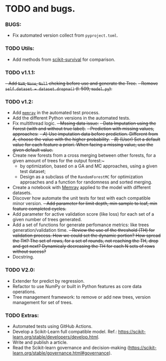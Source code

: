 # TODO and bugs.

### BUGS:
- Fix automated version collect from `pyproject.toml`.

### TODO Utils:

- Add methods from [scikit-survival](https://scikit-survival.readthedocs.io/en/stable/user_guide/random-survival-forest.html) for comparison.

### TODO v1.1.1:

~~- Add `NaN`, `None`, `Null` cheking before use and generate the Tree.~~
~~- Remove `self.dataset = dataset.dropna()` (l. 509, `model.py`).~~

### TODO v1.2:

- Add [`memray`](https://github.com/bloomberg/memray) in the automated test process. 
- Add the different Python versions in the automated tests.
- Fix multithread logic.
~~- Mssing data issue:~~
    ~~- Data Imputation using the Forest (with and without true label).~~
    ~~- Prediction with missing values, approaches:~~
        ~~- *A*) Use imputation data before prediction. Different from *A*, choose the value with the higher probability.~~
        ~~- *B*) (User) Set a default value for each feature a priori. When facing a missing value, use the given default value.~~
- Create new forests from a cross merging between other forests, for a given amount of trees for the output forest:~
    - by optimization, based on a GA and MC approaches, using a given test dataset;
    - Design as a subclass of the `RandomForestMC` for optimization approaches and a function for randomness and sorted merging.
- Create a notebook with [Memray](https://github.com/bloomberg/memray) applied to the model with different datasets.
- Discover how automate the unit tests for test with each compatible minor version.
~~- Add parameter for limit depth, min sample to leaf, min feature completed cycles.~~
- Add parameter for active validation score (like loss) for each set of a given number of trees generated.
- Add a set of functions for generate perfomance metrics: like trees generation/validation time.
~~- Review the use of the threshold (TH) for validation process. How we could set the dynamic portion? How spread the TH? The set of rows, for a set of rounds, not reaching the TH, drop and get next? Dynamicaly decreasing the TH for each N sets of rows without sucess?~~
- Docstring.

### TODO V2.0:

- Extender for predict by regression.
- Refactor to use NumPy or built in Python features as core data operations.
- Tree management framework: to remove or add new trees, version management for set of trees.

### TODO Extras:
- Automated tests using GitHub Actions.
- Develop a Scikit-Learn full compatible model. Ref.: <https://scikit-learn.org/stable/developers/develop.html>.
- Write and publish a article.
- Read the Scikit-learn governance and decision-making (https://scikit-learn.org/stable/governance.html#governance).
